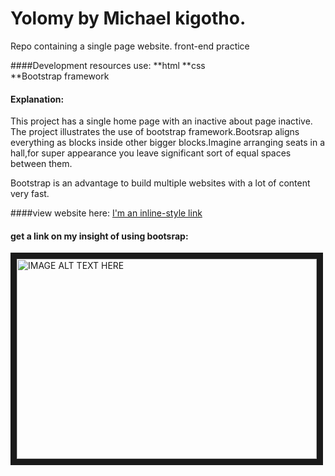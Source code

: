 [logo]: https://github.com/adam-p/markdown-here/raw/master/src/common/images/icon48.png "Logo Title Text 2"
# Yolomy by Michael kigotho.
Repo containing a single page website.
front-end practice

####Development resources use:
**html
**css  
**Bootstrap framework

#### Explanation:
This project has a single home page with an inactive about page inactive.
The project illustrates the use of bootstrap framework.Bootsrap aligns everything as blocks inside other
bigger blocks.Imagine arranging seats in a hall,for super appearance you leave significant sort of equal spaces between them.

Bootstrap is an advantage to build multiple websites with a lot of content very fast.

####view website here:
[I'm an inline-style link](https://www.google.com)

#### get a link on my insight of using bootsrap:
<a href="http://www.youtube.com/watch?feature=player_embedded&v=YOUTUBE_VIDEO_ID_HERE
" target="_blank"><img src="http://img.youtube.com/vi/YOUTUBE_VIDEO_ID_HERE/0.jpg" 
alt="IMAGE ALT TEXT HERE" width="480" height="320" border="10" /></a>



